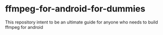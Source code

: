 # ffmpeg-for-android-for-dummies
This repository intent to be an ultimate guide for anyone who needs to build ffmpeg for android
